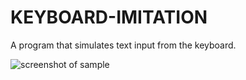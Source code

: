# KEYBOARD-IMITATION
<p>A program that simulates text input from the keyboard.</p>

![screenshot of sample](https://jconwn.stripocdn.email/content/guids/CABINET_24473ca695eae073c5cb0d54a22aa835/images/photo_20220412_140931.jpeg)
